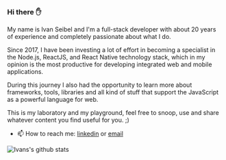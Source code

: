 ### Hi there :raised_hand:

My name is Ivan Seibel and I'm a full-stack developer with about 20 years of experience and completely passionate about what I do.

Since 2017, I have been investing a lot of effort in becoming a specialist in the Node.js, ReactJS, and React Native technology stack, which in my opinion is the most productive for developing integrated web and mobile applications.

During this journey I also had the opportunity to learn more about frameworks, tools, libraries and all kind of stuff that support the JavaScript as a powerful language for web.

This is my laboratory and my playground, feel free to snoop, use and share whatever content you find useful for you. ;)

- 📫 How to reach me: [linkedin](https://www.linkedin.com/in/ivanseibel/) or [email](mailto:me@ivanseibel.dev)

![Ivans's github stats](https://github-readme-stats.vercel.app/api?username=ivanseibel&theme=dracula)
